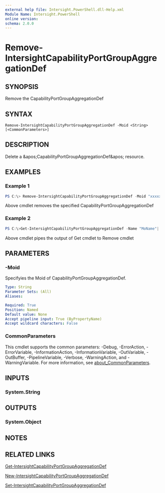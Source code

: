 ```yaml
---
external help file: Intersight.PowerShell.dll-Help.xml
Module Name: Intersight.PowerShell
online version:
schema: 2.0.0
---
```


# Remove-IntersightCapabilityPortGroupAggregationDef

## SYNOPSIS
Remove the CapabilityPortGroupAggregationDef

## SYNTAX

```
Remove-IntersightCapabilityPortGroupAggregationDef -Moid <String> [<CommonParameters>]
```

## DESCRIPTION
Delete a &amp;apos;CapabilityPortGroupAggregationDef&amp;apos; resource.

## EXAMPLES

### Example 1
```powershell
PS C:\> Remove-IntersightCapabilityPortGroupAggregationDef -Moid "xxxxxxxxxxxxxxxxxxxxxxxxxxx"
```
Above cmdlet removes the specified CapabilityPortGroupAggregationDef 

### Example 2
```powershell
PS C:\>Get-IntersightCapabilityPortGroupAggregationDef -Name "MoName"|  Remove-IntersightCapabilityPortGroupAggregationDef
```
Above cmdlet pipes the output of Get cmdlet to Remove cmdlet

## PARAMETERS

### -Moid
Specifyies the Moid of CapabilityPortGroupAggregationDef.

```yaml
Type: String
Parameter Sets: (All)
Aliases:

Required: True
Position: Named
Default value: None
Accept pipeline input: True (ByPropertyName)
Accept wildcard characters: False
```

### CommonParameters
This cmdlet supports the common parameters: -Debug, -ErrorAction, -ErrorVariable, -InformationAction, -InformationVariable, -OutVariable, -OutBuffer, -PipelineVariable, -Verbose, -WarningAction, and -WarningVariable. For more information, see [about_CommonParameters](http://go.microsoft.com/fwlink/?LinkID=113216).

## INPUTS

### System.String

## OUTPUTS

### System.Object
## NOTES

## RELATED LINKS

[Get-IntersightCapabilityPortGroupAggregationDef](./Get-IntersightCapabilityPortGroupAggregationDef.md)

[New-IntersightCapabilityPortGroupAggregationDef](./New-IntersightCapabilityPortGroupAggregationDef.md)

[Set-IntersightCapabilityPortGroupAggregationDef](./Set-IntersightCapabilityPortGroupAggregationDef.md)

